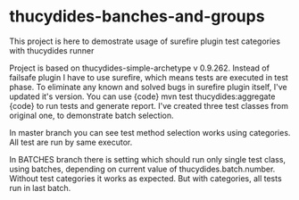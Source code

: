 thucydides-banches-and-groups
=============================

This project is here to demostrate usage of surefire plugin test categories with thucydides runner

Project is based on thucydides-simple-archetype v 0.9.262.
Instead of failsafe plugin I have to use surefire, which means tests are executed in test phase.
To eliminate any known and solved bugs in surefire plugin itself, I've updated it's version.
You can use 
{code}
mvn test thucydides:aggregate
{code}
to run tests and generate report.
I've created three test classes from original one, to demonstrate batch selection.

In master branch 
you can see test method selection works using categories. All test are run by same executor.

In BATCHES branch
there is setting which should run only single test class, using batches, depending on current value of thucydides.batch.number.
Without test categories it works as expected. But with categories, all tests run in last batch.


